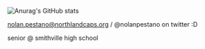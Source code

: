 ![Anurag's GitHub stats](https://github-readme-stats.vercel.app/api?username=nnnolan&show_icons=true&theme=synthwave)

nolan.pestano@northlandcaps.org / @nolanpestano on twitter :D

senior @ smithville high school

<!---
nnnolan/nnnolan is a ✨ special ✨ repository because its `README.md` (this file) appears on your GitHub profile.
You can click the Preview link to take a look at your changes.
--->
